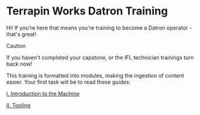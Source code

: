 
# Terrapin Works Datron Training

Hi! If you're here that means you're training to become a Datron operator - that's great!

> [!CAUTION]
> If you haven't completed your capstone, or the IFL technician trainings turn back now!

This training is formatted into modules, making the ingestion of content easier. Your first task will be to read these guides:

[I. Introduction to the Machine](/guides/introduction.md)

[II. Tooling](/guides/tooling.md)
